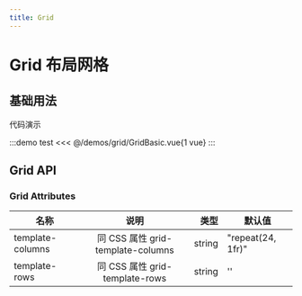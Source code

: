 ```yaml
---
title: Grid
---
```


# Grid 布局网格

## 基础用法

代码演示

:::demo test
<<< @/demos/grid/GridBasic.vue{1 vue}
:::

## Grid API

### Grid Attributes

| 名称             |               说明                |   类型 | 默认值            |
| ---------------- | :-------------------------------: | -----: | ----------------- |
| template-columns | 同 CSS 属性 grid-template-columns | string | "repeat(24, 1fr)" |
| template-rows    |  同 CSS 属性 grid-template-rows   | string | ''                |
